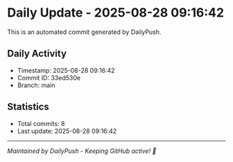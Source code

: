 # Daily Update - 2025-08-28 09:16:42

This is an automated commit generated by DailyPush.

## Daily Activity
- Timestamp: 2025-08-28 09:16:42
- Commit ID: 33ed530e
- Branch: main

## Statistics
- Total commits: 8
- Last update: 2025-08-28 09:16:42

---
*Maintained by DailyPush - Keeping GitHub active! 🚀*
